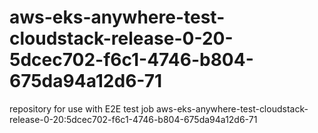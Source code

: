 # aws-eks-anywhere-test-cloudstack-release-0-20-5dcec702-f6c1-4746-b804-675da94a12d6-71
repository for use with E2E test job aws-eks-anywhere-test-cloudstack-release-0-20:5dcec702-f6c1-4746-b804-675da94a12d6-71
